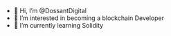- 👋 Hi, I’m @DossantDigital
- 👀 I’m interested in becoming a blockchain Developer
- 🌱 I’m currently learning Solidity
<!---
DossantDigital/DossantDigital is a ✨ special ✨ repository because its `README.md` (this file) appears on your GitHub profile.
You can click the Preview link to take a look at your changes.
--->
